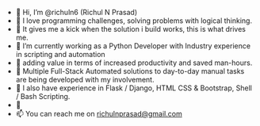 - 👋 Hi, I’m @richuln6 (Richul N Prasad) 
- 👀 I love programming challenges, solving problems with logical thinking. 
- 👀 It gives me a kick when the solution i build works, this is what drives me.
- 🌱 I’m currently working as a Python Developer with Industry experience in scripting and automation 
- 🌱 adding value in terms of increased productivity and saved man-hours. 
- 🌱 Multiple Full-Stack Automated solutions to day-to-day manual tasks are being developed with my involvement. 
- 🌱 I also have experience in Flask / Django, HTML CSS & Bootstrap, Shell / Bash Scripting.
- 💞️ 
- 📫 You can reach me on richulnprasad@gmail.com

<!---
richuln6/richuln6 is a ✨ special ✨ repository because its `README.md` (this file) appears on your GitHub profile.
You can click the Preview link to take a look at your changes.
--->
